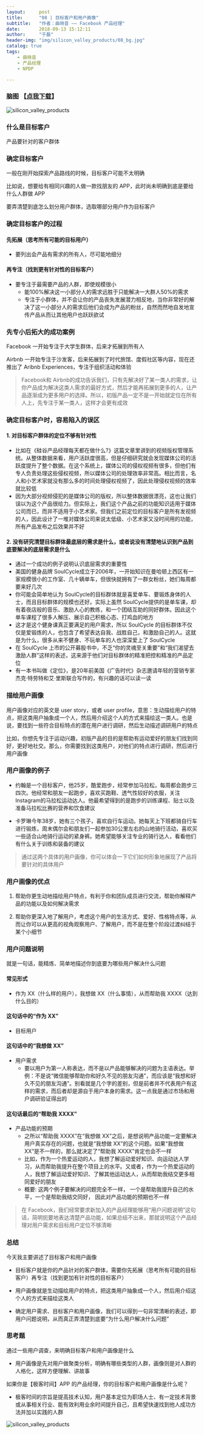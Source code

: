 ```yaml
---
layout:     post
title:      "08 | 目标客户和用户画像"
subtitle:   "作者：曲晓音 —— Facebook 产品经理"
date:       2018-09-13 15:12:11
author:     "于磊"
header-img: "img/silicon_valley_products/08_bg.jpg"
catalog: true
tags:
    - 曲晓音
    - 产品经理
    - NPDP

---
```




### 脑图 【[点我下载](https://github.com/yuleizhuai/resources/raw/master/management/NPDP/Silicon_valley_products/08TargetCustomersAndUserProfile.pdf)】

![silicon_valley_products](/img/silicon_valley_products/08TargetCustomersAndUserProfile.png)



### 什么是目标客户

产品要针对的客户群体

### 确定目标客户

一般在刚开始探索产品路线的时候，目标客户可能不太明确

比如说，想要给有相同兴趣的人做一款找朋友的 APP，此时尚未明确到底是要给什么人群做 APP

要弄清楚到底怎么划分用户群体，选取哪部分用户作为目标客户

### 确定目标客户的过程

#### 先拓展（思考所有可能的目标用户）

- 要列出会产品有需求的所有人，尽可能地细分

#### 再专注（找到更有针对性的目标客户）

- 要专注于最需要产品的人群，即使规模很小
  - 能100%解决这一小部分人的需求远胜于只能解决一大群人50%的需求
  - 专注于小群体，并不会让你的产品丧失发展潜力相反地，当你非常好的解决了这一小部分人的需求后他们会成为产品的粉丝，自然而然地自发地宣传产品从而让其他用户也跃跃欲试

### 先专小后拓大的成功案例

Facebook 一开始专注于大学生群体，后来才拓展到所有人

Airbnb 一开始专注于沙发客，后来拓展到了时代旅馆、度假社区等内容，现在还推出了 Aribnb Experiences，专注于组织活动和体验

> Facebook和 Airbnb的成功告诉我们，只有先解决好了某一类人的需求，让你产品成为解决这类人需求的最好方式，然后才能再拓展到更多的人，让产品逐渐成为更多用户的选择。所以，初版产品一定不是一开始就定位在所有人上，先专注于某一类人，这样才会更有成效

### 确定目标客户时，容易陷入的误区

#### 1. 对目标客户群体的定位不够有针对性

- 比如在《硅谷产品经理每天都在做什么?》这篇文章里讲到的视频版权管理系统。从整体数据来看，用户活跃度很高，但是仔细研究就会发现媒体公司的活跃度提升了整个数据。在这个系统上，媒体公司的侵权视频有很多，但他们有专人负责处理这些侵权视频，所以媒体公司的处理效率非常高。相比而言，名人和小艺术家就没有那么多的时间处理侵权视频了，因此处理侵权视频的效率就比较低
- 因为大部分视频侵犯的是媒体公司的版权，所以整体数据很漂亮，这也让我们误以为这个产品很给力。但实际上，我们这个产品之前的功能知识适用于媒体公司而已，而并不适用于小艺术家。但我们之前定位的目标客户是所有发视频的人，因此设计了一堆对媒体公司来说太低级、小艺术家又没时间用的功能，所有产品发布之后效果并不好

#### 2. 没有研究清楚目标群体最底层的需求是什么，或者说没有清楚地认识到产品到底要解决的底层需求是什么

- 通过一个成功的例子说明认识底层需求的重要性
- 美国的健身品牌 SoulCycle成立于2006年，一开始知识在曼哈顿上西区有一家规模很小的工作室、几十辆单车，但很快就拥有了一群女粉丝，她们每周都要来好几次
- 你可能会简单地认为 SoulCycle的目标群体就是喜爱单车、要锻炼身体的人士，而且目标群体的规模也还好。实际上虽然 SoulCycle提供的是单车课，却有着夜店般的音乐、激励人心的教练，和一个团结互助的同好群体。因此这个单车课程了很多人解压、展示自己积极心态、打鸡血的地方
- 这才是这个健身课真正要满足的用户需求，所以 SoulCycle 的目标群体不仅仅是爱锻炼的人，也包含了希望表达自我、战胜自己，和激励自己的人。这就是为什么，很多从来不健身、不玩单车的人也深深爱上了 SoulCycle
- 在 SoulCycle 上市的公开募股书中，不乏“你的灵魂至关重要”和“我们渴望去激励人群”这样的表述，这来源于他们对目标群体的精准把控和精准的产品定位
- 有一本书叫做《定位》，是20年前美国《广告时代》杂志邀请年轻的营销专家杰克·特劳特和艾·里斯联合写作的，有兴趣的话可以读一读

### 描绘用户画像

用户画像对应的英文是 user story，或者 user profile，意思：生动描绘用户的特点，把这类用户抽象成一个人，然后用介绍这个人的方式来描绘这一类人。也是说，要找到一些符合目标特点的潜在用户进行调研，然后生动描述调研用户的特点

比如，你想先专注于运动兴趣，初版产品的目的是帮助有运动爱好的朋友们找到同好，更好地社交。那么，你需要找到这类用户，对他们的特点进行调研，然后进行用户画像

### 用户画像的例子

- 约翰是一个目标客户，他25岁，酷爱跑步，经常参加马拉松，每周都会跑步三四次。他经常和朋友一起跑步，喜欢买跑鞋、透气性较好的衣服，关注 Instagram的马拉松运动达人。他最希望得到的是跑步的训练课程、贴士以及准备马拉松比赛的营养和饮食建议

- 卡罗琳今年38岁，她有三个孩子，喜欢自行车运动。她每天上下班都骑自行车进行锻炼，周末偶尔会和朋友们一起参加30公里左右的山地骑行活动，喜欢买一些适合山地骑行运动的紧身裤。她希望能够关注专业的骑行达人，看看他们有什么关于训练和装备的建议

> 通过这两个具体的用户画像，你可以体会一下它们如何形象地展现了产品将要针对的具体用户

### 用户画像的优点

1. 帮助你更生动地描绘用户特点，有利于你和团队成员进行交流，帮助你解释产品的功能以及如何解决需求

2. 帮助你更深入地了解用户，考虑这个用户的生活方式、爱好、性格特点等，从而让你可以从更高的视角观察用户、了解用户，而不是在整个阶段过渡纠结于某个小细节

### 用户问题说明

就是一句话，能精炼、简单地描述你到底要为哪些用户解决什么问题

#### 常见形式

- 作为 XX（什么样的用户），我想做 XX（什么事情），从而帮助我 XXXX（达到什么目的）

#### 这句话中的“作为 XX”

- 目标用户

#### 这句话中的“我想做 XX”

- 用户需求
  - 要以用户为第一人称表达，而不是以产品能够解决的问题为主语表达。举例：不是说“微信能够帮助你和好久不见的朋友沟通”，而应该是“我想和好久不见的朋友沟通”。别看就是几个字的差别，但是前者并不代表用户有这样的需求，而后者却是源自于用户本身的需求。这一点我是通过市场和用户调研验证得出的

#### 这句话最后的“帮助我 XXXX”

- 产品功能的预期
  - 之所以“帮助我 XXXX”在“我想做 XX”之后，是想说明产品功能一定要解决用户真实存在的问题，也就是“我想做 XX”的这个问题。如果“我想做 XX”是不一样的，那么就决定了“帮助我 XXXX”肯定也会不一样
  - 比如，作为一个热爱运动的人，我想了解运动爱好知识、向运动达人学习，从而帮助我提升在整个项目上的水平。又或者，作为一个热爱运动的人，我想了解运动爱好知识、了解其他运动达人，从而帮助我结交更多相同爱好的朋友
  - 概要: 这两个例子要解决的问题完全不一样，
    一个是帮助我提升自己的水平，一个是帮助我结交同好，
    因此对产品功能的预期也不一样

> 在 Facebook，我们经常要求新加入的产品经理能够用“用户问题说明”这句话，简明扼要地表达清楚产品功能，如果总结不出来，那就说明这个产品经理对用户需求和目标用户定位不够清晰

### 总结

今天我主要讲述了目标客户和用户画像

- 目标客户就是你的产品针对的客户群体，需要你先拓展（思考所有可能的目标客户）再专注（找到更加有针对性的目标客户）

- 用户画像就是生动描绘用户的特点，把这类用户抽象成一个人，然后用介绍这个人的方式来描绘这类人

- 确定用户需求、目标客户和用户画像，我们可以得到一句非常清晰的表述，即用户问题说明，从而真正弄清楚到底要“为什么用户解决什么问题”

### 思考题

通过一些用户调查，来明确目标客户和用户画像是什么

- 用户画像是先对用户做聚类分析，明确有哪些类型的人群，画像则是对人群的人格化，这样方便理解、讲故事

如果你是【极客时间】APP 的产品经理，你的目标客户和用户画像是什么呢？

- 极客时间的宗旨是提高技术认知，用户基本定位为职场人士、有一定技术背景或从事相关行业、能有效利用业余时间提升自己，且希望快速找到他人成功方法并加以实践的人群





![silicon_valley_products](/img/silicon_valley_products/share.jpeg)



































